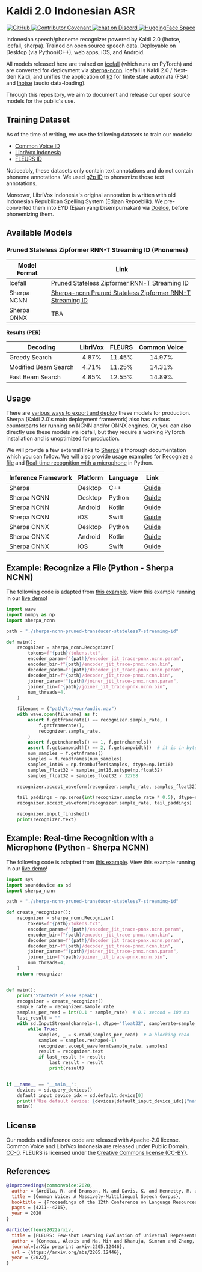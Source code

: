 # Kaldi 2.0 Indonesian ASR

<p align="center">
    <a href="https://github.com/bookbot-hive/k2-indonesian-asr/blob/main/LICENSE">
        <img alt="GitHub" src="https://img.shields.io/github/license/bookbot-hive/k2-indonesian-asr.svg?color=blue">
    </a>
    <a href="https://github.com/bookbot-hive/k2-indonesian-asr/blob/main/CODE_OF_CONDUCT.md">
        <img alt="Contributor Covenant" src="https://img.shields.io/badge/Contributor%20Covenant-v2.0%20adopted-ff69b4.svg">
    </a>
    <a href="https://discord.gg/gqwTPyPxa6">
        <img alt="chat on Discord" src="https://img.shields.io/discord/1001447685645148169?logo=discord">
    </a>
    <a href="https://huggingface.co/spaces/bookbot/k2-indonesian-asr">
        <img alt="HuggingFace Space" src="https://huggingface.co/datasets/huggingface/badges/raw/main/open-in-hf-spaces-sm-dark.svg">
    </a>
</p>

Indonesian speech/phoneme recognizer powered by Kaldi 2.0 (lhotse, icefall, sherpa). Trained on open source speech data. Deployable on Desktop (via Python/C++), web apps, iOS, and Android.

All models released here are trained on [icefall](https://github.com/bookbot-hive/icefall) (which runs on PyTorch) and are converted for deployment via [sherpa-ncnn](https://github.com/k2-fsa/sherpa-ncnn). Icefall is Kaldi 2.0 / Next-Gen Kaldi, and unifies the application of [k2](https://github.com/k2-fsa/k2) for finite state automata (FSA) and [lhotse](https://github.com/bookbot-hive/lhotse) (audio data-loading).

Through this repository, we aim to document and release our open source models for the public's use.

## Training Dataset

As of the time of writing, we use the following datasets to train our models:

- [Common Voice ID](https://huggingface.co/datasets/mozilla-foundation/common_voice_13_0)
- [LibriVox Indonesia](https://huggingface.co/datasets/indonesian-nlp/librivox-indonesia)
- [FLEURS ID](https://huggingface.co/datasets/google/fleurs)

Noticeably, these datasets only contain text annotations and do not contain phoneme annotations. We used [g2p ID](https://github.com/bookbot-kids/g2p_id) to phonemize those text annotations.

Moreover, LibriVox Indonesia's original annotation is written with old Indonesian Republican Spelling System (Edjaan Repoeblik). We pre-converted them into EYD (Ejaan yang Disempurnakan) via [Doeloe](https://github.com/bookbot-hive/Doeloe), before phonemizing them.


## Available Models

### Pruned Stateless Zipformer RNN-T Streaming ID (Phonemes)

| Model Format | Link                                                                                                                                              |
| ------------ | ------------------------------------------------------------------------------------------------------------------------------------------------- |
| Icefall      | [Pruned Stateless Zipformer RNN-T Streaming ID](https://huggingface.co/bookbot/pruned-transducer-stateless7-streaming-id)                         |
| Sherpa NCNN  | [Sherpa-ncnn Pruned Stateless Zipformer RNN-T Streaming ID](https://huggingface.co/bookbot/sherpa-ncnn-pruned-transducer-stateless7-streaming-id) |
| Sherpa ONNX  | TBA                                                                                                                                               |

**Results (PER)**

| Decoding             | LibriVox | FLEURS | Common Voice |
| -------------------- | :------: | :----: | :----------: |
| Greedy Search        |  4.87%   | 11.45% |    14.97%    |
| Modified Beam Search |  4.71%   | 11.25% |    14.31%    |
| Fast Beam Search     |  4.85%   | 12.55% |    14.89%    |

## Usage

There are [various ways to export and deploy](https://icefall.readthedocs.io/en/latest/model-export/index.html) these models for production. Sherpa (Kaldi 2.0's main deployment framework) also has various counterparts for running on NCNN and/or ONNX engines. Or, you can also directly use these models via icefall, but they require a working PyTorch installation and is unoptimized for production.

We will provide a few external links to [Sherpa](https://k2-fsa.github.io/sherpa/index.html)'s thorough documentation which you can follow. We will also provide usage examples for [Recognize a file](#example-recognize-a-file-python---sherpa-ncnn) and [Real-time recognition with a microphone](#example-real-time-recognition-with-a-microphone-python---sherpa-ncnn) in Python.

| Inference Framework | Platform | Language | Link                                                                 |
| ------------------- | -------- | -------- | -------------------------------------------------------------------- |
| Sherpa              | Desktop  | C++      | [Guide](https://k2-fsa.github.io/sherpa/cpp/installation/index.html) |
| Sherpa NCNN         | Desktop  | Python   | [Guide](https://k2-fsa.github.io/sherpa/ncnn/python/index.html)      |
| Sherpa NCNN         | Android  | Kotlin   | [Guide](https://k2-fsa.github.io/sherpa/ncnn/android/index.html)     |
| Sherpa NCNN         | iOS      | Swift    | [Guide](https://k2-fsa.github.io/sherpa/ncnn/ios/index.html)         |
| Sherpa ONNX         | Desktop  | Python   | [Guide](https://k2-fsa.github.io/sherpa/onnx/python/index.html)      |
| Sherpa ONNX         | Android  | Kotlin   | [Guide](https://k2-fsa.github.io/sherpa/onnx/android/index.html)     |
| Sherpa ONNX         | iOS      | Swift    | [Guide](https://k2-fsa.github.io/sherpa/onnx/ios/index.html)         |

## Example: Recognize a File (Python - Sherpa NCNN)

The following code is adapted from [this example](https://k2-fsa.github.io/sherpa/ncnn/python/index.html#recognize-a-file). View this example running in our [live demo](https://huggingface.co/spaces/bookbot/k2-indonesian-asr)!

```py
import wave
import numpy as np
import sherpa_ncnn

path = "./sherpa-ncnn-pruned-transducer-stateless7-streaming-id"

def main():
    recognizer = sherpa_ncnn.Recognizer(
        tokens=f"{path}/tokens.txt",
        encoder_param=f"{path}/encoder_jit_trace-pnnx.ncnn.param",
        encoder_bin=f"{path}/encoder_jit_trace-pnnx.ncnn.bin",
        decoder_param=f"{path}/decoder_jit_trace-pnnx.ncnn.param",
        decoder_bin=f"{path}/decoder_jit_trace-pnnx.ncnn.bin",
        joiner_param=f"{path}/joiner_jit_trace-pnnx.ncnn.param",
        joiner_bin=f"{path}/joiner_jit_trace-pnnx.ncnn.bin",
        num_threads=4,
    )

    filename = ("path/to/your/audio.wav")
    with wave.open(filename) as f:
        assert f.getframerate() == recognizer.sample_rate, (
            f.getframerate(),
            recognizer.sample_rate,
        )
        assert f.getnchannels() == 1, f.getnchannels()
        assert f.getsampwidth() == 2, f.getsampwidth()  # it is in bytes
        num_samples = f.getnframes()
        samples = f.readframes(num_samples)
        samples_int16 = np.frombuffer(samples, dtype=np.int16)
        samples_float32 = samples_int16.astype(np.float32)
        samples_float32 = samples_float32 / 32768

    recognizer.accept_waveform(recognizer.sample_rate, samples_float32)

    tail_paddings = np.zeros(int(recognizer.sample_rate * 0.5), dtype=np.float32)
    recognizer.accept_waveform(recognizer.sample_rate, tail_paddings)

    recognizer.input_finished()
    print(recognizer.text)
```

## Example: Real-time Recognition with a Microphone (Python - Sherpa NCNN)

The following code is adapted from [this example](https://k2-fsa.github.io/sherpa/ncnn/python/index.html#real-time-recognition-with-a-microphone). View this example running in our [live demo](https://huggingface.co/spaces/bookbot/k2-indonesian-asr)!

```py
import sys
import sounddevice as sd
import sherpa_ncnn

path = "./sherpa-ncnn-pruned-transducer-stateless7-streaming-id"

def create_recognizer():
    recognizer = sherpa_ncnn.Recognizer(
        tokens=f"{path}/tokens.txt",
        encoder_param=f"{path}/encoder_jit_trace-pnnx.ncnn.param",
        encoder_bin=f"{path}/encoder_jit_trace-pnnx.ncnn.bin",
        decoder_param=f"{path}/decoder_jit_trace-pnnx.ncnn.param",
        decoder_bin=f"{path}/decoder_jit_trace-pnnx.ncnn.bin",
        joiner_param=f"{path}/joiner_jit_trace-pnnx.ncnn.param",
        joiner_bin=f"{path}/joiner_jit_trace-pnnx.ncnn.bin",
        num_threads=4,
    )
    return recognizer


def main():
    print("Started! Please speak")
    recognizer = create_recognizer()
    sample_rate = recognizer.sample_rate
    samples_per_read = int(0.1 * sample_rate)  # 0.1 second = 100 ms
    last_result = ""
    with sd.InputStream(channels=1, dtype="float32", samplerate=sample_rate) as s:
        while True:
            samples, _ = s.read(samples_per_read)  # a blocking read
            samples = samples.reshape(-1)
            recognizer.accept_waveform(sample_rate, samples)
            result = recognizer.text
            if last_result != result:
                last_result = result
                print(result)


if __name__ == "__main__":
    devices = sd.query_devices()
    default_input_device_idx = sd.default.device[0]
    print(f'Use default device: {devices[default_input_device_idx]["name"]}')
    main()
```

## License

Our models and inference code are released with Apache-2.0 license. Common Voice and LibriVox Indonesia are released under Public Domain, [CC-0](https://creativecommons.org/share-your-work/public-domain/cc0/). FLEURS is licensed under the [Creative Commons license (CC-BY)](https://creativecommons.org/licenses/).

## References

```bibtex
@inproceedings{commonvoice:2020,
  author = {Ardila, R. and Branson, M. and Davis, K. and Henretty, M. and Kohler, M. and Meyer, J. and Morais, R. and Saunders, L. and Tyers, F. M. and Weber, G.},
  title = {Common Voice: A Massively-Multilingual Speech Corpus},
  booktitle = {Proceedings of the 12th Conference on Language Resources and Evaluation (LREC 2020)},
  pages = {4211--4215},
  year = 2020
}
```

```bibtex
@article{fleurs2022arxiv,
  title = {FLEURS: Few-shot Learning Evaluation of Universal Representations of Speech},
  author = {Conneau, Alexis and Ma, Min and Khanuja, Simran and Zhang, Yu and Axelrod, Vera and Dalmia, Siddharth and Riesa, Jason and Rivera, Clara and Bapna, Ankur},
  journal={arXiv preprint arXiv:2205.12446},
  url = {https://arxiv.org/abs/2205.12446},
  year = {2022},
}
```